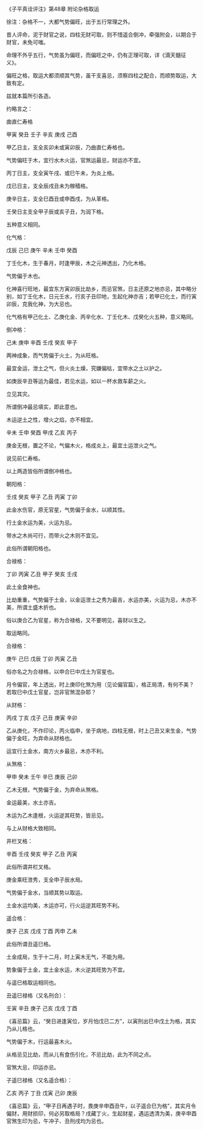 《子平真诠评注》第48章 附论杂格取运

徐注：杂格不一，大都气势偏旺，出于五行常理之外。

昔人评命，泥于财官之说，四柱无财可取，则不惜遥合倒冲，牵强附会，以期合于财官，未免可嗤。

命理不外乎五行，气势虽为偏旺，而偏旺之中，仍有正理可取，详《滴天髓征义》。

偏旺之格，取运大都须顺其气势，虽干支喜忌，须察四柱之配合，而顺势取运，大致有定。

兹就本篇所引各造。

约略言之：

曲直仁寿格

甲寅 癸丑 壬子 辛亥 庚戌 己酉

甲乙日主，支全亥卯未或寅卯辰，乃曲直仁寿格也。

气势偏旺于木，宜行水木火运，官煞运最忌，财运亦不宜。

丙丁日主，支全寅午戌、或巳午未，为炎上格。

戊已日主，支全辰戌丑未为稼穑格。

庚辛日主，支全巳酉丑或申酉戌，为从革格。

壬癸日主支全甲子辰或亥子丑，为润下格。

五种意义相同。

化气格：

戊辰 己巳 庚午 辛未 壬申 癸酉

丁壬化木，生于春月，时逢甲辰，木之元神透出，乃化木格。

气势偏于木也。

化神喜行旺地，最宜东方寅卯辰比劫乡，而忌官煞，日主还原之地亦忌，其中略分别，如丁壬化木，日元壬水，行亥子丑印地，生起化神亦吉；若甲已化土，而行寅卯辰，克我化神，为大忌也。

化气格有甲己化土、乙庚化金、丙辛化水、丁壬化木、戊癸化火五种，意义略同。

倒冲格：

己未 庚申 辛酉 壬戌 癸亥 甲子

两神成象，而气势偏于火土，为从旺格。

最宜金运，泄土之气，但火炎土燥，究嫌偏枯，宜带水之土以护之。

如庚辰辛丑等运为最佳，若见水运，如以一杯水救车薪之火。

立见其灾。

所谓倒冲最忌填实，即此意也。

木运逆土之性，增火之焰，亦不相宜。

辛未 壬申 癸酉 甲戌 乙亥 丙子

庚金无根，置之不论，气偏木火，格成炎上，最宜土运泄火之气。

说见前仁寿格。

以上两造皆俗所谓倒冲格也。

朝阳格：

壬戌 癸亥 甲子 乙丑 丙寅 丁卯

此金水伤官，原无官星，气势偏于金水，以顺其性。

行土金水运为美，火运为忌。

带水之木尚可行，而带火之木则不宜见。

此俗所谓朝阳格也。

合禄格：

丁卯 丙寅 乙丑 甲子 癸亥 壬戌

此土金食神也。

比劫重重，气势偏于土金，以金运泄土之秀为最吉，水运亦美，火运为忌，木亦不美，所谓土盛木折也。

俗以庚合乙为官星，称为合禄格，又不要明见，喜财以生之。

取运略同。

合禄格：

庚午 己巳 戊辰 丁卯 丙寅 乙丑

俗亦名之为合禄格，以申合巳中戊土为官星也。

月令偏官，年上透出，时上庚印化煞为用（见论偏官篇），格正局清，有何不美？若取巳中戊土官星，岂非官煞混杂耶？

从财格：

丙戌 丁亥 戊子 己丑 庚寅 辛卯

乙从庚化，不作印论，丙火临申，坐于病地，四柱无根，时上己丑又来生金，气势偏于金旺，为弃命从财格也。

运宜行土金水，南方火乡最忌，木亦不利。

从煞格：

甲申 癸未 壬午 辛巳 庚辰 己卯

乙木无根，气势偏于金，为弃命从煞格。

金运最美，水土亦吉。

木运为乙木逢根，火运逆其旺势，皆忌见。

与上从财格大致相同。

井栏叉格：

辛酉 壬戌 癸亥 甲子 乙丑 丙寅

此俗所谓井栏叉格。

庚金乘旺泄秀，支全申子辰水局。

气势偏于金水，当顺其势以取运。

土金水运均美，木运亦可，行火运逆其旺势不利。

遥合格：

庚子 己亥 戊戌 丁酉 丙申 乙未

此俗所谓丑遥巳格。

土金成局，生于十二月，时上寅木无气，不能为用。

势象偏于土金，宜土金水运，木火逆其旺势为不宜。

与遥巳格取运相同也。

丑遥巳禄格（又名刑合）：

壬寅 辛丑 庚子 己亥 戊戌 丁酉

《喜忌篇》云，“癸日进逢寅位，岁月怕戊已二方”，以寅刑出巳中戊土为格，其实乃从儿格也。

气势偏于木，行运最喜木火。

从格忌见比劫，而从儿有食伤引化，不忌比劫，此为不同之点。

官煞大忌，印运亦忌。

子遥巳禄格（又名遥合格）：

乙亥 丙子 丁丑 戊寅 己卯 庚辰

《喜忌篇》云，“甲子日再遇子时，畏庚辛申酉丑午，以子遥合巳为格”，其实月令偏财，用财损印，何必另取格局？戌藏丁火，生起财星，遇运透清为美，庚辛申酉官煞生印为忌，午冲子、丑刑戌均为忌也。

